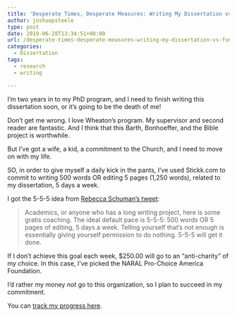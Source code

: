 ```yaml
---
title: 'Desperate Times, Desperate Measures: Writing My Dissertation vs. Funding Abortion'
author: joshuapsteele
type: post
date: 2019-06-28T13:34:51+00:00
url: /desperate-times-desperate-measures-writing-my-dissertation-vs-funding-abortion/
categories:
  - Dissertation
tags:
  - research
  - writing

---
```

I&#8217;m two years in to my PhD program, and I need to finish writing this dissertation soon, or it&#8217;s going to be the death of me!

Don&#8217;t get me wrong. I love Wheaton&#8217;s program. My supervisor and second reader are fantastic. And I think that this Barth, Bonhoeffer, and the Bible project is worthwhile.

But I&#8217;ve got a wife, a kid, a commitment to the Church, and I need to move on with my life.

SO, in order to give myself a daily kick in the pants, I&#8217;ve used Stickk.com to commit to writing 500 words OR editing 5 pages (1,250 words), related to my dissertation, 5 days a week.

I got the 5-5-5 idea from [Rebecca Schuman&#8217;s tweet][1]:

> Academics, or anyone who has a long writing project, here is some gratis coaching. The ideal default pace is 5-5-5: 500 words OR 5 pages of editing, 5 days a week. Telling yourself that&#8217;s not enough is essentially giving yourself permission to do nothing. 5-5-5 will get it done. 

If I don&#8217;t achieve this goal each week, $250.00 will go to an &#8220;anti-charity&#8221; of my choice. In this case, I&#8217;ve picked the NARAL Pro-Choice America Foundation.

I&#8217;d rather my money _not_ go to this organization, so I plan to succeed in my commitment.

You can [track my progress here][2].

 [1]: https://twitter.com/pankisseskafka/status/1002981118482763777
 [2]: https://t.co/Rc5Z8JW9ct